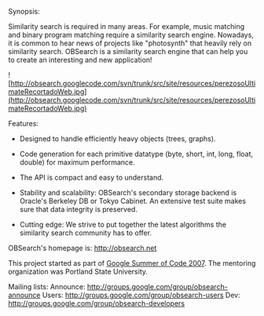 Synopsis:

Similarity search is required in many areas. For example, music matching and binary program matching require a similarity search engine. Nowadays, it is common to hear news of projects like "photosynth" that heavily rely on similarity search. OBSearch is a similarity search engine that can help you to create an interesting and new application!

![http://obsearch.googlecode.com/svn/trunk/src/site/resources/perezosoUltimateRecortadoWeb.jpg](http://obsearch.googlecode.com/svn/trunk/src/site/resources/perezosoUltimateRecortadoWeb.jpg)

Features:


  * Designed to handle efficiently heavy objects (trees, graphs).

  * Code generation for each primitive datatype (byte, short, int, long, float, double) for maximum performance.

  * The API is compact and easy to understand.

  * Stability and scalability: OBSearch's secondary storage backend is Oracle's Berkeley DB or Tokyo Cabinet. An extensive test suite makes sure that data integrity is preserved.

  * Cutting edge: We strive to put together the latest algorithms the similarity search community has to offer.


OBSearch's homepage is: http://obsearch.net

This project started as part of [Google Summer of Code 2007](http://code.google.com/soc/2007/). The mentoring organization was Portland State University.


Mailing lists:
Announce: http://groups.google.com/group/obsearch-announce
Users: http://groups.google.com/group/obsearch-users
Dev: http://groups.google.com/group/obsearch-developers
